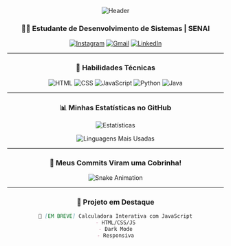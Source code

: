 <div align="center">

  ![Header](https://capsule-render.vercel.app/api?type=waving&color=gradient&height=200&section=header&text=V1CT0RHUG0&fontSize=60&fontAlignY=35&animation=fadeIn&fontColor=ffffff)

  ### 👨‍💻 Estudante de Desenvolvimento de Sistemas | SENAI
  
  [![Instagram](https://img.shields.io/badge/-@vh.santos_17-E4405F?style=for-the-badge&logo=instagram&logoColor=white)](https://instagram.com/vh.santos_17)
  [![Gmail](https://img.shields.io/badge/-victorhero53@gmail.com-D14836?style=for-the-badge&logo=gmail&logoColor=white)](mailto:victorhero53@gmail.com)
  [![LinkedIn](https://img.shields.io/badge/-Victor%20Hugo-0077B5?style=for-the-badge&logo=linkedin&logoColor=white)](https://linkedin.com/in/seu-perfil)

  ---

  ### 🚀 Habilidades Técnicas

  <img src="https://img.shields.io/badge/HTML5-E34F26?style=for-the-badge&logo=html5&logoColor=white" alt="HTML">
  <img src="https://img.shields.io/badge/CSS3-1572B6?style=for-the-badge&logo=css3&logoColor=white" alt="CSS">
  <img src="https://img.shields.io/badge/JavaScript-F7DF1E?style=for-the-badge&logo=javascript&logoColor=black" alt="JavaScript">
  <img src="https://img.shields.io/badge/Python-3776AB?style=for-the-badge&logo=python&logoColor=white" alt="Python">
  <img src="https://img.shields.io/badge/Java-007396?style=for-the-badge&logo=java&logoColor=white" alt="Java">

  ---

  ### 📊 Minhas Estatísticas no GitHub

  ![Estatísticas](https://github-readme-stats.vercel.app/api?username=V1ct0rhugo22&show_icons=true&theme=tokyonight&hide_border=true&count_private=true)
  
  ![Linguagens Mais Usadas](https://github-readme-stats.vercel.app/api/top-langs/?username=V1ct0rhugo22&layout=compact&theme=tokyonight&hide_border=true)

  ---

  ### 🐍 Meus Commits Viram uma Cobrinha!

![Snake Animation](https://raw.githubusercontent.com/V1ct0rhugo22/V1ct0rhugo22/main/snake.svg)

  ---

  ### 📌 Projeto em Destaque
  
  ```markdown
  🚧 [EM BREVE] Calculadora Interativa com JavaScript
  - HTML/CSS/JS
  - Dark Mode
  - Responsiva
